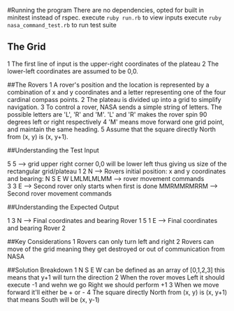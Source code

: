 #Running the program
There are no dependencies, opted for built in minitest instead of rspec.
execute ``` ruby run.rb ``` to view inputs
execute ``` ruby nasa_command_test.rb ``` to run test suite 

## The Grid
1 The first line of input is the upper-right coordinates of the plateau
2 The lower-left coordinates are assumed to be 0,0.

##The Rovers
1   A rover's position and the location is represented by a combination of x and y coordinates and a letter representing one of the four cardinal compass points.
2   The plateau is divided up into a grid to simplify navigation.
3   To control a rover, NASA sends a simple string of letters. The possible letters are 'L', 'R' and 'M'. 'L' and 'R' makes the rover spin 90 degrees left or right respectively
4   'M' means move forward one grid point, and maintain the same heading.
5   Assume that the square directly North from (x, y) is (x, y+1).

##Understanding the Test Input

5 5                 --> grid upper right corner 0,0 will be lower left thus giving us size of the rectangular grid/plateau
1 2 N               --> Rovers initial position: x and y coordinates and bearing: N S E W
LMLMLMLMM           --> rover movement commands  
3 3 E               --> Second rover only starts when first is done
MMRMMRMRRM          --> Second rover movement commands

##Understanding the Expected Output

1 3 N               --> Final coordinates and bearing Rover 1
5 1 E               --> Final coordinates and bearing Rover 2

##Key Considerations
1 Rovers can only turn left and right
2 Rovers can move of the grid meaning they get destroyed or out of communication from NASA

##Solution Breakdown
1 N S E W can be defined as an array of [0,1,2,3] this means that y+1 will turn the direction
2 When the rover moves Left it should execute -1 and wehn we go Right we should perform +1
3 When we move forward it'll either be + or -
4 The square directly North from (x, y) is (x, y+1) that means South will be (x, y-1)
